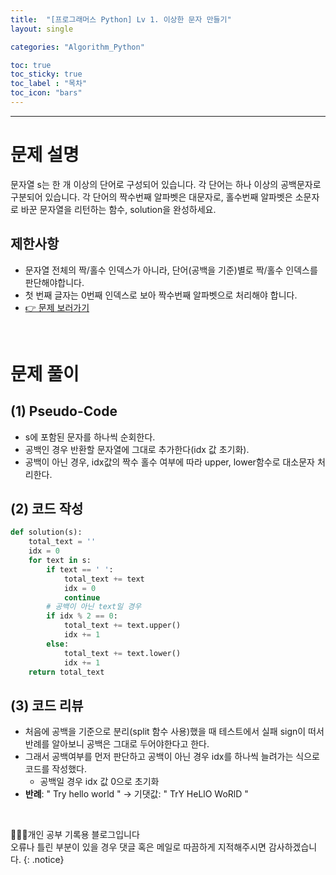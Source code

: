```yaml
---
title:  "[프로그래머스 Python] Lv 1. 이상한 문자 만들기"
layout: single

categories: "Algorithm_Python"

toc: true
toc_sticky: true
toc_label : "목차"
toc_icon: "bars"
---
```


***

# 문제 설명
문자열 s는 한 개 이상의 단어로 구성되어 있습니다. 각 단어는 하나 이상의 공백문자로 구분되어 있습니다. 각 단어의 짝수번째 알파벳은 대문자로, 홀수번째 알파벳은 소문자로 바꾼 문자열을 리턴하는 함수, solution을 완성하세요.

## 제한사항
- 문자열 전체의 짝/홀수 인덱스가 아니라, 단어(공백을 기준)별로 짝/홀수 인덱스를 판단해야합니다.
- 첫 번째 글자는 0번째 인덱스로 보아 짝수번째 알파벳으로 처리해야 합니다.
- [👉 문제 보러가기](https://school.programmers.co.kr/learn/courses/30/lessons/12930#)

<br>

# 문제 풀이
## (1) Pseudo-Code
- s에 포함된 문자를 하나씩 순회한다.
- 공백인 경우 반환할 문자열에 그대로 추가한다(idx 값 초기화).
- 공백이 아닌 경우, idx값의 짝수 홀수 여부에 따라 upper, lower함수로 대소문자 처리한다.

## (2) 코드 작성
```python
def solution(s):
    total_text = ''
    idx = 0
    for text in s:
        if text == ' ':
            total_text += text
            idx = 0
            continue
        # 공백이 아닌 text일 경우
        if idx % 2 == 0:
            total_text += text.upper()
            idx += 1
        else:
            total_text += text.lower()
            idx += 1
    return total_text
```

## (3) 코드 리뷰
- 처음에 공백을 기준으로 분리(split 함수 사용)했을 때 테스트에서 실패 sign이 떠서 반례를 알아보니 공백은 그대로 두어야한다고 한다. 
- 그래서 공백여부를 먼저 판단하고 공백이 아닌 경우 idx를 하나씩 늘려가는 식으로 코드를 작성했다.
  - 공백일 경우 idx 값 0으로 초기화
- **반례**: "  Try hello world  " -> 기댓값: "  TrY HeLlO WoRlD  "

<br>

👩🏻‍💻개인 공부 기록용 블로그입니다
<br>오류나 틀린 부분이 있을 경우 댓글 혹은 메일로 따끔하게 지적해주시면 감사하겠습니다.
{: .notice}